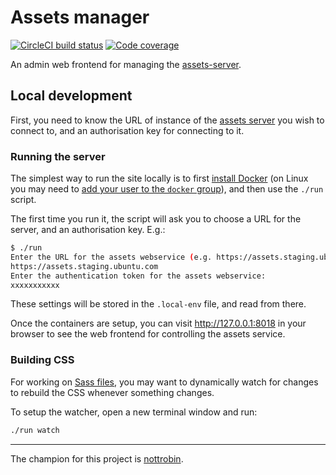 # Assets manager
[![CircleCI build status](https://circleci.com/gh/canonical-web-and-design/manager.assets.ubuntu.com.svg?style=shield)](https://circleci.com/gh/canonical-web-and-design/manager.assets.ubuntu.com) [![Code coverage](https://codecov.io/gh/canonical-web-and-design/manager.assets.ubuntu.com/branch/master/graph/badge.svg)](https://codecov.io/gh/canonical-web-and-design/manager.assets.ubuntu.com)

An admin web frontend for managing the [assets-server](https://github.com/canonical-websites/assets.ubuntu.com).

## Local development

First, you need to know the URL of instance of the [assets server](https://github.com/canonical-websites/assets.ubuntu.com) you wish to connect to, and an authorisation key for connecting to it.

### Running the server

The simplest way to run the site locally is to first [install Docker](https://docs.docker.com/engine/installation/) (on Linux you may need to [add your user to the `docker` group](https://docs.docker.com/engine/installation/linux/linux-postinstall/)), and then use the `./run` script.

The first time you run it, the script will ask you to choose a URL for the server, and an authorisation key. E.g.:

``` bash
$ ./run
Enter the URL for the assets webservice (e.g. https://assets.staging.ubuntu.com, or http://localhost:8018):
https://assets.staging.ubuntu.com
Enter the authentication token for the assets webservice:
xxxxxxxxxxx
```

These settings will be stored in the `.local-env` file, and read from there.

Once the containers are setup, you can visit <http://127.0.0.1:8018> in your browser to see the web frontend for controlling the assets service.

### Building CSS

For working on [Sass files](_sass), you may want to dynamically watch for changes to rebuild the CSS whenever something changes.

To setup the watcher, open a new terminal window and run:

``` bash
./run watch
```

---

The champion for this project is [nottrobin](https://github.com/nottrobin).
